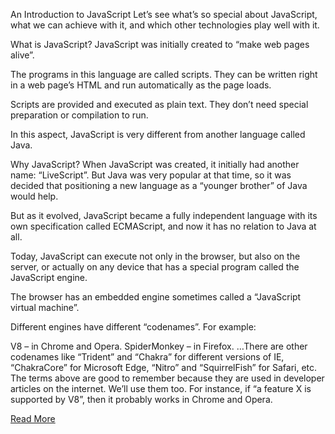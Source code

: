 An Introduction to JavaScript
Let’s see what’s so special about JavaScript, what we can achieve with it, and which other technologies play well with it.

What is JavaScript?
JavaScript was initially created to “make web pages alive”.

The programs in this language are called scripts. They can be written right in a web page’s HTML and run automatically as the page loads.

Scripts are provided and executed as plain text. They don’t need special preparation or compilation to run.

In this aspect, JavaScript is very different from another language called Java.

Why JavaScript?
When JavaScript was created, it initially had another name: “LiveScript”. But Java was very popular at that time, so it was decided that positioning a new language as a “younger brother” of Java would help.

But as it evolved, JavaScript became a fully independent language with its own specification called ECMAScript, and now it has no relation to Java at all.

Today, JavaScript can execute not only in the browser, but also on the server, or actually on any device that has a special program called the JavaScript engine.

The browser has an embedded engine sometimes called a “JavaScript virtual machine”.

Different engines have different “codenames”. For example:

V8 – in Chrome and Opera.
SpiderMonkey – in Firefox.
…There are other codenames like “Trident” and “Chakra” for different versions of IE, “ChakraCore” for Microsoft Edge, “Nitro” and “SquirrelFish” for Safari, etc.
The terms above are good to remember because they are used in developer articles on the internet. We’ll use them too. For instance, if “a feature X is supported by V8”, then it probably works in Chrome and Opera.


<a href="https://javascript.info/intro">Read More</a>









